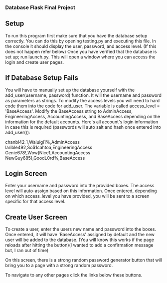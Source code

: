 ### Database Flask Final Project

## Setup
To run this program first make sure that you have the database setup correctly. You can do this by opening testing.py 
and executing this file. In the console it should display the user, password, and access level. (If this does not happen
refer below) Once you have verified that the database is set up; run launch.py. This will open a window where you can
access the login and create user pages.

## If Database Setup Fails
You will have to manually set up the database yourself with the add_user(username, password) function. It will the
username and password as parameters as strings. To modify the access levels you will need to hard code them into the 
code for add_user. The variable is called access_level = 'BaseAccess'. Modify the BaseAccess string to AdminAccess,
EngineeringAccess, AccountingAccess, and BaseAccess depending on the information for the default accounts. Here's all
account's login information in case this is required (passwords will auto salt and hash once entered into add_user()):

chanbl42_1,Waluigi1%,AdminAccess
larible492,So$1cahtoa,EngineeringAccess
Genie678!,Wow(Nice1,AccountingAccess
NewGuy685),GoodL0rd%,BaseAccess

## Login Screen
Enter your username and password into the provided boxes. The access level will auto-assign based on this information.
Once entered, depending on which access_level you have provided, you will be sent to a screen specific for that access
level.

## Create User Screen
To create a user, enter the users new name and password into the boxes. Once entered, it will have 'BaseAccess' assigned
by default and the new user will be added to the database. (You will know this works if the page reloads after hitting
the button)(I wanted to add a confirmation message but, I ran out of time)

On this screen, there is a strong random password generator button that will bring you to a page with a strong random
password.

To navigate to any other pages click the links below these buttons.